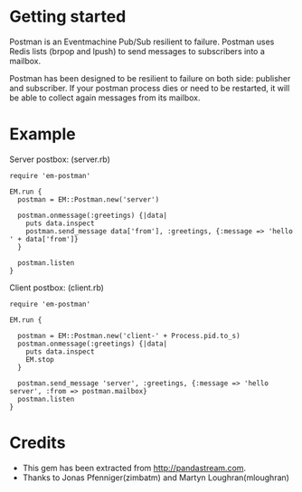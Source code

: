 Getting started
===============

Postman is an Eventmachine Pub/Sub resilient to failure.
Postman uses Redis lists (brpop and lpush) to send messages to subscribers into a mailbox.

Postman has been designed to be resilient to failure on both side: publisher and subscriber. 
If your postman process dies or need to be restarted, it will be able to collect again messages from its mailbox.


Example
=======

Server postbox: (server.rb)

    require 'em-postman'

    EM.run {
      postman = EM::Postman.new('server')

      postman.onmessage(:greetings) {|data|
        puts data.inspect
        postman.send_message data['from'], :greetings, {:message => 'hello ' + data['from']}
      }

      postman.listen 
    }

Client postbox: (client.rb)

    require 'em-postman'

    EM.run {

      postman = EM::Postman.new('client-' + Process.pid.to_s)
      postman.onmessage(:greetings) {|data|
        puts data.inspect
        EM.stop
      }
  
      postman.send_message 'server', :greetings, {:message => 'hello server', :from => postman.mailbox}
      postman.listen
    }


Credits
=======

- This gem has been extracted from http://pandastream.com.
- Thanks to Jonas Pfenniger(zimbatm) and Martyn Loughran(mloughran)